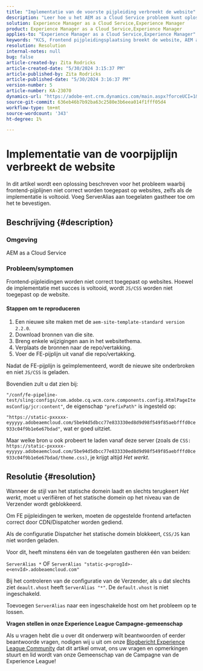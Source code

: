 ```yaml
---
title: "Implementatie van de voorste pijpleiding verbreekt de website"
description: "Leer hoe u het AEM as a Cloud Service probleem kunt oplossen waarbij de implementatie van de frontend-pijplijn de website verbreekt. Voeg ServerAlias aan toegelaten gastheer toe."
solution: Experience Manager as a Cloud Service,Experience Manager
product: Experience Manager as a Cloud Service,Experience Manager
applies-to: "Experience Manager as a Cloud Service,Experience Manager"
keywords: "KCS, Frontend pijpleidingsplaatsing breekt de website, AEM as a Cloud Service, js/css dossiers niet worden toegepast."
resolution: Resolution
internal-notes: null
bug: false
article-created-by: Zita Rodricks
article-created-date: "5/30/2024 3:15:37 PM"
article-published-by: Zita Rodricks
article-published-date: "5/30/2024 3:16:37 PM"
version-number: 5
article-number: KA-23070
dynamics-url: "https://adobe-ent.crm.dynamics.com/main.aspx?forceUCI=1&pagetype=entityrecord&etn=knowledgearticle&id=4a765876-971e-ef11-840a-000d3a372703"
source-git-commit: 636eb46b7b92ba63c2580e3b6eea014f1fff05d4
workflow-type: tm+mt
source-wordcount: '343'
ht-degree: 1%

---
```


# Implementatie van de voorpijplijn verbreekt de website


In dit artikel wordt een oplossing beschreven voor het probleem waarbij frontend-pijplijnen niet correct worden toegepast op websites, zelfs als de implementatie is voltooid. Voeg ServerAlias aan toegelaten gastheer toe om het te bevestigen.



## Beschrijving {#description}


### Omgeving

AEM as a Cloud Service

### Probleem/symptomen

Frontend-pijpleidingen worden niet correct toegepast op websites. Hoewel de implementatie met succes is voltooid, wordt `JS/CSS` worden niet toegepast op de website.

#### Stappen om te reproduceren

1. Een nieuwe site maken met de `aem-site-template-standard version 2.2.0`.
2. Download bronnen van die site.
3. Breng enkele wijzigingen aan in het websitethema.
4. Verplaats de bronnen naar de repo/vertakking.
5. Voer de FE-pijplijn uit vanaf die repo/vertakking.


Nadat de FE-pijplijn is geïmplementeerd, wordt de nieuwe site onderbroken en niet `JS/CSS` is geladen.

Bovendien zult u dat zien bij:

`"/conf/fe-pipeline-test/sling:configs/com.adobe.cq.wcm.core.components.config.HtmlPageItemsConfig/jcr:content"`, de eigenschap `"prefixPath"` is ingesteld op:

`"https://static-pxxxxx-eyyyyy.adobeaemcloud.com/5be94d5dbcc77e833330ed8d9d98f549f85aebfffd0ce933c04f9b1e6e67bdad"`, wat er goed uitziet.

Maar welke bron u ook probeert te laden vanaf deze server (zoals de `CSS: https://static-pxxxxx-eyyyyy.adobeaemcloud.com/5be94d5dbcc77e833330ed8d9d98f549f85aebfffd0ce933c04f9b1e6e67bdad/theme.css)`, je krijgt altijd *Het werkt*.


## Resolutie {#resolution}


Wanneer de stijl van het statische domein laadt en slechts terugkeert *Het werkt*, moet u verifiëren of het statische domein op het niveau van de Verzender wordt geblokkeerd.

Om FE pijpleidingen te werken, moeten de opgestelde frontend artefacten correct door CDN/Dispatcher worden gediend.

Als de configuratie Dispatcher het statische domein blokkeert, `CSS/JS` kan niet worden geladen.

Voor dit, heeft minstens één van de toegelaten gastheren één van beiden:

`ServerAlias *`
OF
`ServerAlias "static-p<progId>-e<envId>.adobeaemcloud.com"`

Bij het controleren van de configuratie van de Verzender, als u dat slechts ziet `deault.vhost` heeft `ServerAlias "*"`. De `default.vhost` is niet ingeschakeld.

Toevoegen `ServerAlias` naar een ingeschakelde host om het probleem op te lossen.



<b>Vragen stellen in onze Experience League Campagne-gemeenschap</b>

Als u vragen hebt die u over dit onderwerp wilt beantwoorden of eerder beantwoorde vragen, nodigen wij u uit om onze [Blogbericht Experience League Community](https://experienceleaguecommunities.adobe.com/t5/adobe-experience-manager-blogs/introducing-top-kcs-articles-curated-for-your-aem/ba-p/672734#M1180) dat dit artikel omvat, ons uw vragen en opmerkingen stuurt en lid wordt van onze Gemeenschap van de Campagne van de Experience League!
